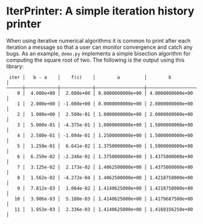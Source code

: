 # IterPrinter: A simple iteration history printer

When using iterative numerical algorithms it is common
to print after each iteration a message so that a user
can monitor convergence and catch any bugs.
As an example, `demo.py` implements a simple bisection algorithm
for computing the square root of two. 
The following is the output using this library:

```
 iter │   b - a    │    f(c)    │        a         │        b         │
──────┼────────────┼────────────┼──────────────────┼──────────────────┤
    0 │  4.000e+00 │  2.000e+00 │ 0.0000000000e+00 │ 4.0000000000e+00 │
    1 │  2.000e+00 │ -1.000e+00 │ 0.0000000000e+00 │ 2.0000000000e+00 │
    2 │  1.000e+00 │  2.500e-01 │ 1.0000000000e+00 │ 2.0000000000e+00 │
    3 │  5.000e-01 │ -4.375e-01 │ 1.0000000000e+00 │ 1.5000000000e+00 │
    4 │  2.500e-01 │ -1.094e-01 │ 1.2500000000e+00 │ 1.5000000000e+00 │
    5 │  1.250e-01 │  6.641e-02 │ 1.3750000000e+00 │ 1.5000000000e+00 │
    6 │  6.250e-02 │ -2.246e-02 │ 1.3750000000e+00 │ 1.4375000000e+00 │
    7 │  3.125e-02 │  2.173e-02 │ 1.4062500000e+00 │ 1.4375000000e+00 │
    8 │  1.562e-02 │ -4.272e-04 │ 1.4062500000e+00 │ 1.4218750000e+00 │
    9 │  7.812e-03 │  1.064e-02 │ 1.4140625000e+00 │ 1.4218750000e+00 │
   10 │  3.906e-03 │  5.100e-03 │ 1.4140625000e+00 │ 1.4179687500e+00 │
   11 │  1.953e-03 │  2.336e-03 │ 1.4140625000e+00 │ 1.4160156250e+00 │
``` 

